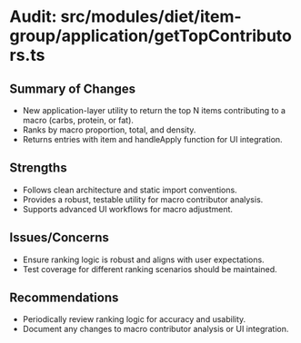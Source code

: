 # Audit: src/modules/diet/item-group/application/getTopContributors.ts

## Summary of Changes
- New application-layer utility to return the top N items contributing to a macro (carbs, protein, or fat).
- Ranks by macro proportion, total, and density.
- Returns entries with item and handleApply function for UI integration.

## Strengths
- Follows clean architecture and static import conventions.
- Provides a robust, testable utility for macro contributor analysis.
- Supports advanced UI workflows for macro adjustment.

## Issues/Concerns
- Ensure ranking logic is robust and aligns with user expectations.
- Test coverage for different ranking scenarios should be maintained.

## Recommendations
- Periodically review ranking logic for accuracy and usability.
- Document any changes to macro contributor analysis or UI integration.
